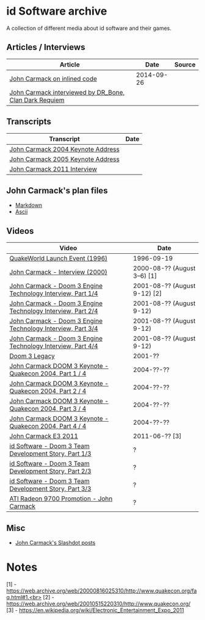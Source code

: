 # id Software archive
A collection of different media about id software and their games.

## Articles / Interviews
| Article | Date | Source
| --- | --- | --- |
| [John Carmack on inlined code](http://number-none.com/blow/blog/programming/2014/09/26/carmack-on-inlined-code.html) | 2014-09-26
| [John Carmack interviewed by DR_Bone, Clan Dark Requiem]()

## Transcripts
| Transcript | Date
| --- | --- | 
| [John Carmack 2004 Keynote Address](https://github.com/fabiensanglard/carmack/blob/master/files/John_Carmack_-_Quakecon_2004_Keynote_Address.txt) |
| [John Carmack 2005 Keynote Address](https://github.com/fabiensanglard/carmack/blob/master/files/John_Carmack_-_Quakecon_2005_Keynote_Address.txt) |
| [John Carmack 2011 Interview](https://github.com/fabiensanglard/carmack/blob/master/files/John_Carmack_-_Quakecon_2011_Interview_by_pcper.com.txt) |

## John Carmack's plan files
- [Markdown](https://github.com/oliverbenns/john-carmack-plan/tree/master/archive)
- [Ascii](https://github.com/fabiensanglard/carmack/tree/master/plan_files)

## Videos
| Video | Date   |
| -------------  | ------------- |
| [QuakeWorld Launch Event (1996)](https://www.youtube.com/watch?v=LXw6BkZ-gdY)  | 1996-09-19
| [John Carmack - Interview (2000)](https://www.youtube.com/watch?v=SzWQUlbMhwA) | 2000-08-?? (August 3–6) [1]
| [John Carmack - Doom 3 Engine Technology Interview, Part 1/4](https://www.youtube.com/watch?v=sWRctnQU2F4) | 2001-08-?? (August 9-12) [2]
| [John Carmack - Doom 3 Engine Technology Interview, Part 2/4](https://www.youtube.com/watch?v=7YV-RMG_NLM) | 2001-08-?? (August 9-12)
| [John Carmack - Doom 3 Engine Technology Interview, Part 3/4](https://www.youtube.com/watch?v=10fP1j7429g) | 2001-08-?? (August 9-12)
| [John Carmack - Doom 3 Engine Technology Interview, Part 4/4](https://www.youtube.com/watch?v=o5PWHZpxkx4) | 2001-08-?? (August 9-12)
| [Doom 3 Legacy](https://www.youtube.com/watch?v=rxdA1nED63k) | 2001-??
| [John Carmack DOOM 3 Keynote - Quakecon 2004, Part 1 / 4](https://www.youtube.com/watch?v=drYVU3gekFI) | 2004-??-??
| [John Carmack DOOM 3 Keynote - Quakecon 2004, Part 2 / 4](https://www.youtube.com/watch?v=nXBDD6TT8Uw) | 2004-??-??
| [John Carmack DOOM 3 Keynote - Quakecon 2004, Part 3 / 4](https://www.youtube.com/watch?v=fBndl74FBao) | 2004-??-??
| [John Carmack DOOM 3 Keynote - Quakecon 2004, Part 4 / 4](https://www.youtube.com/watch?v=315GBXAg5pI) | 2004-??-??
| [John Carmack E3 2011](https://www.youtube.com/watch?v=NxFdsEtr-TY) | 2011-06-?? [3]
| [id Software - Doom 3 Team Development Story, Part 1/3](https://www.youtube.com/watch?v=X8xvTJ6msqY) | ?
| [id Software - Doom 3 Team Development Story, Part 2/3](https://www.youtube.com/watch?v=jH4DVCNWmMU) | ?
| [id Software - Doom 3 Team Development Story, Part 3/3](https://www.youtube.com/watch?v=bMw24I_D9cY) | ?
| [ATI Radeon 9700 Promotion - John Carmack](https://www.youtube.com/watch?v=fU3RLKuVOic&t=2m10s) | ?

## Misc
- [John Carmack's Slashdot posts](https://github.com/fabiensanglard/carmack/tree/master/slash_files)

# Notes
[1] - https://web.archive.org/web/20000816025310/http://www.quakecon.org/faq.html#1.<br>
[2] - https://web.archive.org/web/20010515220310/http://www.quakecon.org/<br>
[3] - https://en.wikipedia.org/wiki/Electronic_Entertainment_Expo_2011
